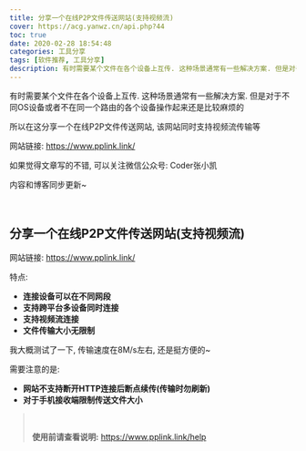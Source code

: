 ```yaml
---
title: 分享一个在线P2P文件传送网站(支持视频流)
cover: https://acg.yanwz.cn/api.php?44
toc: true
date: 2020-02-28 18:54:48
categories: 工具分享
tags: [软件推荐, 工具分享]
description: 有时需要某个文件在各个设备上互传. 这种场景通常有一些解决方案. 但是对于不同OS设备或者不在同一个路由的各个设备操作起来还是比较麻烦的. 所以在这分享一个在线P2P文件传送网站(支持视频流)
---
```


有时需要某个文件在各个设备上互传. 这种场景通常有一些解决方案. 但是对于不同OS设备或者不在同一个路由的各个设备操作起来还是比较麻烦的

所以在这分享一个在线P2P文件传送网站, 该网站同时支持视频流传输等

网站链接: https://www.pplink.link/

如果觉得文章写的不错, 可以关注微信公众号: Coder张小凯

内容和博客同步更新~

<br/>

<!--more-->

## 分享一个在线P2P文件传送网站(支持视频流)

网站链接: https://www.pplink.link/

特点:

-   **连接设备可以在不同网段**
-   **支持跨平台多设备同时连接**
-   **支持视频流连接**
-   **文件传输大小无限制**

我大概测试了一下, 传输速度在8M/s左右, 还是挺方便的~

需要注意的是:

-   **网站不支持断开HTTP连接后断点续传(传输时勿刷新)** 
-   **对于手机接收端限制传送文件大小**

><br/>
>
>**使用前请查看说明:** https://www.pplink.link/help

<br/>